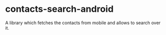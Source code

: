 # contacts-search-android
A library which fetches the contacts from mobile and allows to search over it.
